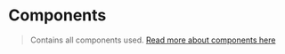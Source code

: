 # Components

> Contains all components used.
> [Read more about components here](https://nuxtjs.org/docs/2.x/directory-structure/components)
